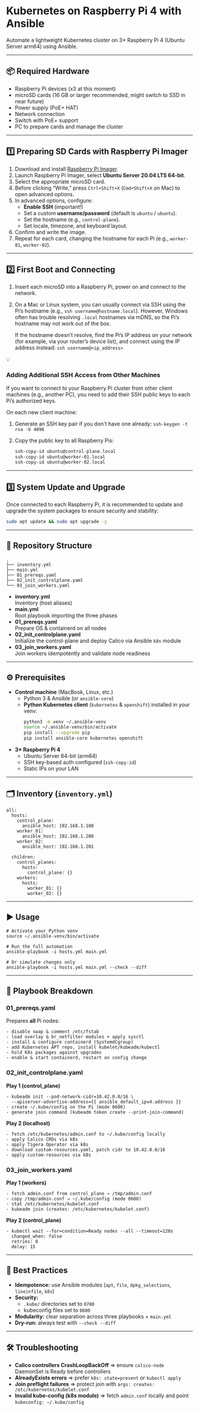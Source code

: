 # Kubernetes on Raspberry Pi 4 with Ansible

Automate a lightweight Kubernetes cluster on 3× Raspberry Pi 4 (Ubuntu Server arm64) using Ansible.

---

## 📦 Required Hardware

- Raspberry Pi devices (x3 at this moment)
- microSD cards (16 GB or larger recommended, might switch to SSD in near future)
- Power supply (PoE+ HAT)
- Network connection
- Switch with PoE+ support
- PC to prepare cards and manage the cluster

---

## 1️⃣ Preparing SD Cards with Raspberry Pi Imager

1. Download and install [Raspberry Pi Imager](https://www.raspberrypi.com/software/).
2. Launch Raspberry Pi Imager, select **Ubuntu Server 20.04 LTS 64-bit**.
3. Select the appropriate microSD card.
4. Before clicking “Write,” press `Ctrl+Shift+X` (`Cmd+Shift+X` on Mac) to open advanced options.
5. In advanced options, configure:
    - **Enable SSH** (important!)
    - Set a custom **username/password** (default is `ubuntu` / `ubuntu`).
    - Set the hostname (e.g., `control-plane`).
    - Set locale, timezone, and keyboard layout.
6. Confirm and write the image.
7. Repeat for each card, changing the hostname for each Pi (e.g., `worker-01`, `worker-02`).

---

## 2️⃣ First Boot and Connecting

1. Insert each microSD into a Raspberry Pi, power on and connect to the network.
2. On a Mac or Linux system, you can usually connect via SSH using the Pi’s hostname (e.g., `ssh username@hostname.local`). However, Windows often has trouble resolving `.local` hostnames via mDNS, so the Pi’s hostname may not work out of the box.
    
    If the hostname doesn’t resolve, find the Pi’s IP address on your network (for example, via your router’s device list), and connect using the IP address instead: `ssh username@<ip_address>` 
    

<aside>
💡

### Adding Additional SSH Access from Other Machines

If you want to connect to your Raspberry Pi cluster from other client machines (e.g., another PC), you need to add their SSH public keys to each Pi’s authorized keys.

On each new client machine:

1. Generate an SSH key pair if you don't have one already: `ssh-keygen -t rsa -b 4096` 
2. Copy the public key to all Raspberry Pis:
    
    ```bash
    ssh-copy-id ubuntu@control-plane.local
    ssh-copy-id ubuntu@worker-01.local
    ssh-copy-id ubuntu@worker-02.local
    ```
    
</aside>

---

## 3️⃣ System Update and Upgrade

Once connected to each Raspberry Pi, it is recommended to update and upgrade the system packages to ensure security and stability:

```bash
sudo apt update && sudo apt upgrade -y

```

---

## 📁 Repository Structure

    .
    ├── inventory.yml
    ├── main.yml
    ├── 01_prereqs.yaml
    ├── 02_init_controlplane.yaml
    └── 03_join_workers.yaml

- **inventory.yml**  
  Inventory (host aliases)  
- **main.yml**  
  Root playbook importing the three phases  
- **01_prereqs.yaml**  
  Prepare OS & containerd on all nodes  
- **02_init_controlplane.yaml**  
  Initialize the control-plane and deploy Calico via Ansible `k8s` module
- **03_join_workers.yaml**  
  Join workers idempotently and validate node readiness  

---

## ⚙️ Prerequisites

- **Control machine** (MacBook, Linux, etc.)  
  - Python 3 & Ansible (or `ansible-core`)  
  - **Python Kubernetes client** (`kubernetes` & `openshift`) installed in your venv:  
    ```bash
    python3 -m venv ~/.ansible-venv
    source ~/.ansible-venv/bin/activate
    pip install --upgrade pip
    pip install ansible-core kubernetes openshift
    ```  
- **3× Raspberry Pi 4**  
  - Ubuntu Server 64-bit (arm64)  
  - SSH key-based auth configured (`ssh-copy-id`)  
  - Static IPs on your LAN  

---

## 🗂️ Inventory (`inventory.yml`)

    all:
      hosts:
        control_plane:
          ansible_host: 192.168.1.100
        worker_01:
          ansible_host: 192.168.1.200
        worker_02:
          ansible_host: 192.168.1.201

      children:
        control_planes:
          hosts:
            control_plane: {}
        workers:
          hosts:
            worker_01: {}
            worker_02: {}

---

## ▶️ Usage

    # Activate your Python venv
    source ~/.ansible-venv/bin/activate

    # Run the full automation
    ansible-playbook -i hosts.yml main.yml

    # Or simulate changes only
    ansible-playbook -i hosts.yml main.yml --check --diff

---

## 📝 Playbook Breakdown

### 01_prereqs.yaml

Prepares **all** Pi nodes:

    - disable swap & comment /etc/fstab
    - load overlay & br_netfilter modules + apply sysctl
    - install & configure containerd (SystemdCgroup)
    - add Kubernetes APT repo, install kubelet/kubeadm/kubectl
    - hold K8s packages against upgrades
    - enable & start containerd, restart on config change

### 02_init_controlplane.yaml

**Play 1 (control_plane)**

    - kubeadm init --pod-network-cidr=10.42.0.0/16 \
      --apiserver-advertise-address={{ ansible_default_ipv4.address }}
    - create ~/.kube/config on the Pi (mode 0600)
    - generate join command (kubeadm token create --print-join-command)

**Play 2 (localhost)**

    - fetch /etc/kubernetes/admin.conf to ~/.kube/config locally
    - apply Calico CRDs via k8s
    - apply Tigera Operator via k8s
    - download custom-resources.yaml, patch cidr to 10.42.0.0/16
    - apply custom-resources via k8s

### 03_join_workers.yaml

**Play 1 (workers)**

    - fetch admin.conf from control_plane → /tmp/admin.conf
    - copy /tmp/admin.conf → ~/.kube/config (mode 0600)
    - stat /etc/kubernetes/kubelet.conf
    - kubeadm join (creates: /etc/kubernetes/kubelet.conf)

**Play 2 (control_plane)**

    - kubectl wait --for=condition=Ready nodes --all --timeout=120s
      changed_when: false
      retries: 8
      delay: 15

---

## 🔑 Best Practices

- **Idempotence:** use Ansible modules (`apt`, `file`, `dpkg_selections`, `lineinfile`, `k8s`)
- **Security:**
  - `.kube/` directories set to `0700`
  - kubeconfig files set to `0600`
- **Modularity:** clear separation across three playbooks + `main.yml`
- **Dry-run:** always test with `--check --diff`

---

## 🛠 Troubleshooting

- **Calico controllers CrashLoopBackOff** ⇒ ensure `calico-node` DaemonSet is Ready before controllers
- **AlreadyExists errors** ⇒ prefer `k8s: state=present` or `kubectl apply`
- **Join preflight failures** ⇒ protect join with `args: creates: /etc/kubernetes/kubelet.conf`
- **Invalid kube-config (k8s module)** ⇒ fetch `admin.conf` locally and point `kubeconfig: ~/.kube/config`
